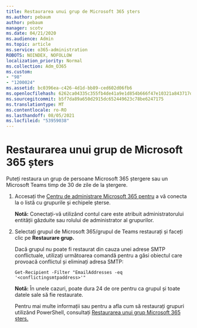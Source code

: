 ```yaml
---
title: Restaurarea unui grup de Microsoft 365 șters
ms.author: pebaum
author: pebaum
manager: scotv
ms.date: 04/21/2020
ms.audience: Admin
ms.topic: article
ms.service: o365-administration
ROBOTS: NOINDEX, NOFOLLOW
localization_priority: Normal
ms.collection: Adm_O365
ms.custom:
- "98"
- "1200024"
ms.assetid: bc0396ea-c426-4d1d-bb89-ced602d06fb6
ms.openlocfilehash: 6262ca04335c355fb4de41a9e1d854b666f47e10321a843717d6eb951c46cafd
ms.sourcegitcommit: b5f7da89a650d2915dc652449623c78be6247175
ms.translationtype: MT
ms.contentlocale: ro-RO
ms.lasthandoff: 08/05/2021
ms.locfileid: "53959038"
---
```

# <a name="restore-a-deleted-microsoft-365-group"></a>Restaurarea unui grup de Microsoft 365 șters

Puteți restaura un grup de persoane Microsoft 365 ștergere sau un Microsoft Teams timp de 30 de zile de la ștergere.

1. Accesați the [Centru de administrare Microsoft 365 pentru](https://aka.ms/RestoreDeletedGroup) a vă conecta la o listă cu grupurile și echipele șterse.

    **Notă:** Conectați-vă utilizând contul care este atribuit administratorului entității găzduite sau rolului de administrator al grupurilor.

1. Selectați grupul de Microsoft 365/grupul de Teams restaurați și faceți clic pe **Restaurare grup.**

    Dacă grupul nu poate fi restaurat din cauza unei adrese SMTP conflictuale, utilizați următoarea comandă pentru a găsi obiectul care provoacă conflictul și eliminați adresa SMTP:

    `Get-Recipient -Filter "EmailAddresses -eq '<conflictingsmtpaddress>'"`

    **Notă:** În unele cazuri, poate dura 24 de ore pentru ca grupul și toate datele sale să fie restaurate.

    Pentru mai multe informații sau pentru a afla cum să restaurați grupuri utilizând PowerShell, consultați [Restaurarea unui grup Microsoft 365 șters.](https://go.microsoft.com/fwlink/?linkid=867802)